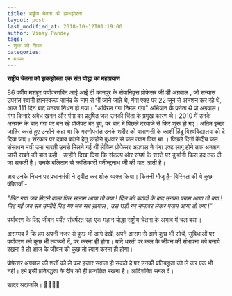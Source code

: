 ```yaml
---
title: राष्ट्रीय चेतना को झकझोरता
layout: post
last_modified_at: 2018-10-12T01:19:00
author: Vinay Pandey
tags:
- शुक्र की फिक्र
categories:
- मध्यम
---
```

**राष्ट्रीय चेतना को झकझोरता**
**एक संत योद्धा का महाप्रयाण**

86 वर्षीय मशहूर पर्यावरणविद आई आई टी कानपुर के सेवानिवृत्त प्रोफेसर जी डी अग्रवाल , जो सन्यास उपरांत स्वामी ज्ञानस्वरूप सानंद के नाम से भीं जाने जाते थे, गंगा एक्ट पर 22 जून से अनशन कर रहे थे, आज 111 दिन बाद उनका निधन हो गया। "अविरल गंगा निर्मल गंगा" अभियान के प्रणेता थे प्रो अग्रवाल। गंगा किनारे अवैध खनन और गंगा का प्रदुषित जल उनकी चिंता के प्रमुख कारण थे। 2010 में उनके अनशन के बाद गंगा पर बन रहे प्रोजेक्ट बंद हुए, पर बाद में पिछले दरवाजे से फिर शुरू हो गए। अंतिम इच्छा जाहिर करते हुए उन्होंने कहा था कि मरणोपरांत उनके शरीर को वाराणसी के काशी हिंदू विश्वविद्यालय को दे दिया जाए। सरकार पर दबाव बढाने हेतु उन्होंने बुधवार से जल त्याग दिया था । पिछले दिनों केंद्रीय जल संसाधन मंत्री उमा भारती उनसे मिलने गई थीं लेकिन प्रोफेसर अग्रवाल ने गंगा एक्ट लागू होने तक अनशन जारी रखने की बात कही। उन्होंने दिखा दिया कि संकल्प और संघर्ष के रास्ते पर कुर्बानी किस हद तक दी जा सकती है। उनके बलिदान से क्रांतिकारी यतीन्द्रनाथ जी की याद आती है। 

अब उनके निधन पर प्रधानमंत्री ने ट्वीट कर शोक व्यक्त किया। कितनी मौजू हैं- बिस्मिल की ये कुछ पंक्तियाँ  -

*"मिट गया जब मिटने वाला फिर सलाम आया तो क्या !*
*दिल की बर्वादी के बाद उनका पयाम आया तो क्या !*
*मिट गईं जब सब उम्मीदें मिट गए जब सब ख़याल ,*
*उस घड़ी गर नामावर लेकर पयाम आया तो क्या !"*

पर्यावरण के लिए जीवन पर्यंत संघर्षरत रहा एक महान योद्धा राष्ट्रीय चेतना के अभाव में चल बसा।

असम्भव है कि हम अपनी नजर से कुछ भी आगे देखें, अपने आराम से आगे कुछ भी सोचें, सुविधाओं पर पर्यावरण को कुछ भी तवज्जो दें, पर करना ही होगा। यदि धरती पर कल के जीवन की संभावना को बनाये रखना है तो आज के जीवन को कुछ तो त्याग करना ही होगा। 

प्रोफेसर अग्रवाल की शर्तों को ले कर हजार सवाल हो सकते है पर उनकी प्रतिबद्धता को ले कर एक भी नही। हमे इसी प्रतिबद्धता के दीप को ही प्रज्वलित रखना है। आदिशक्ति सबल दें। 

सादर श्रदांजलि। 
🙏🙏🙏🙏


